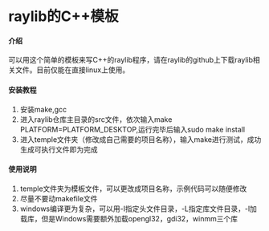 # raylib的C++模板

#### 介绍
可以用这个简单的模板来写C++的raylib程序，请在raylib的github上下载raylib相关文件。目前仅能在直接linux上使用。

#### 安装教程

1.  安装make,gcc
2.  进入raylib仓库主目录的src文件，依次输入make PLATFORM=PLATFORM_DESKTOP,运行完毕后输入sudo make install
3.  进入temple文件夹（修改成自己需要的项目名称），输入make进行测试，成功生成可执行文件即为完成

#### 使用说明

1.  temple文件夹为模板文件，可以更改成项目名称，示例代码可以随便修改
2.  尽量不要动makefile文件
3.  windows编译更为复杂，可以用-I指定头文件目录，-L指定库文件目录，-l加载库，但是Windows需要额外加载opengl32，gdi32，winmm三个库